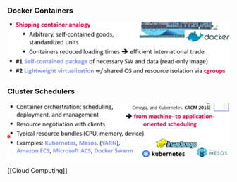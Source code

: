 ### Docker Containers
![](Pasted%20image%2020220609190559.png)

### Cluster Schedulers
![](Pasted%20image%2020220609190621.png) 

[[Cloud Computing]]